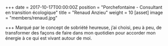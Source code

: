+++
date = 2017-10-17T00:00:00Z
position = "Porchefontaine - Consultant en transition écologique"
title = "Renaud Anzieu"
weight = 10
[asset]
image = "members/renaud.jpg"

+++
Marqué par le concept de sobriété heureuse, j’ai choisi, peu à peu, de transformer des façons de faire dans mon quotidien pour accorder mon énergie à ce qui est vivant autour de moi.